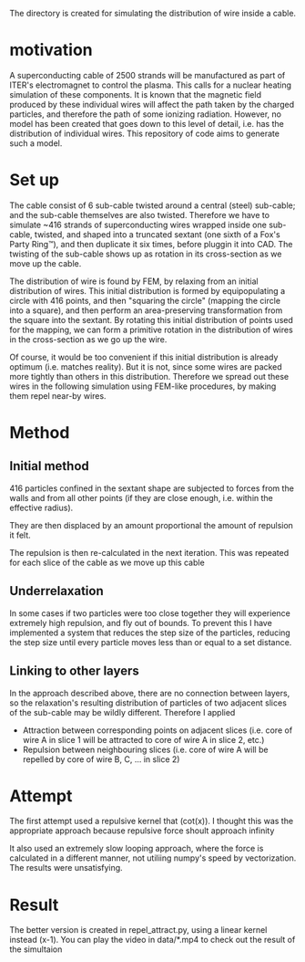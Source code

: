 The directory is created for simulating the distribution of wire inside a cable. 

# motivation
A superconducting cable of 2500 strands will be manufactured as part of ITER's electromagnet to control the plasma. This calls for a nuclear heating simulation of these components. It is known that the magnetic field produced by these individual wires will affect the path taken by the charged particles, and therefore the path of some ionizing radiation. However, no model has been created that goes down to this level of detail, i.e. has the distribution of individual wires. This repository of code aims to generate such a model.

# Set up
The cable consist of 6 sub-cable twisted around a central (steel) sub-cable; and the sub-cable themselves are also twisted. Therefore we have to simulate ~416 strands of superconducting wires wrapped inside one sub-cable, twisted, and shaped into a truncated sextant (one sixth of a Fox's Party Ring™), and then duplicate it six times, before pluggin it into CAD. The twisting of the sub-cable shows up as rotation in its cross-section as we move up the cable.

The distribution of wire is found by FEM, by relaxing from an initial distribution of wires. This initial distribution is formed by equipopulating a circle with 416 points, and then "squaring the circle" (mapping the circle into a square), and then perform an area-preserving transformation from the square into the sextant. By rotating this initial distribution of points used for the mapping, we can form a primitive rotation in the distribution of wires in the cross-section as we go up the wire. 

Of course, it would be too convenient if this initial distribution is already optimum (i.e. matches reality). But it is not, since some wires are packed more tightly than others in this distribution. Therefore we spread out these wires in the following simulation using FEM-like procedures, by making them repel near-by wires.

# Method
## Initial method
416 particles confined in the sextant shape are subjected to forces from the walls and from all other points (if they are close enough, i.e. within the effective radius).

They are then displaced by an amount proportional the amount of repulsion it felt. 

The repulsion is then re-calculated in the next iteration.
This was repeated for each slice of the cable as we move up this cable

## Underrelaxation
In some cases if two particles were too close together they will experience extremely high repulsion, and fly out of bounds. To prevent this I have implemented a system that reduces the step size of the particles, reducing the step size until every particle moves less than or equal to a set distance.

## Linking to other layers
In the approach described above, there are no connection between layers, so the relaxation's resulting distribution of particles of two adjacent slices of the sub-cable may be wildly different. Therefore I applied 
- Attraction between corresponding points on adjacent slices (i.e. core of wire A in slice 1 will be attracted to core of wire A in slice 2, etc.)
- Repulsion between neighbouring slices (i.e. core of wire A will be repelled by core of wire B, C, ... in slice 2)

# Attempt
The first attempt used a repulsive kernel that (cot(x)). I thought this was the appropriate approach because repulsive force shoult approach infinity

It also used an extremely slow looping approach, where the force is calculated in a different manner, not utiliing numpy's speed by vectorization. The results were unsatisfying.

# Result
The better version is created in repel_attract.py, using a linear kernel instead (x-1). You can play the video in data/*.mp4 to check out the result of the simultaion
